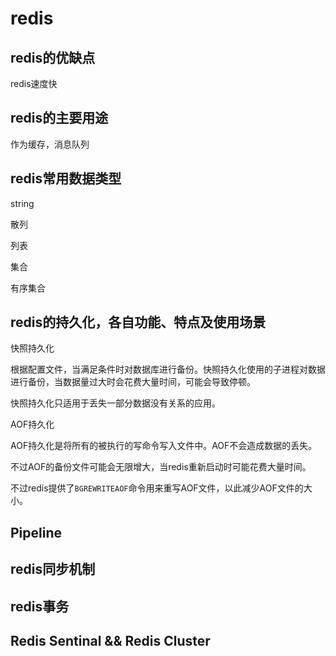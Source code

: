 # redis

## redis的优缺点

redis速度快

## redis的主要用途

作为缓存，消息队列

## redis常用数据类型

string

散列

列表

集合

有序集合

## redis的持久化，各自功能、特点及使用场景

快照持久化

根据配置文件，当满足条件时对数据库进行备份。快照持久化使用的子进程对数据进行备份，当数据量过大时会花费大量时间，可能会导致停顿。

快照持久化只适用于丢失一部分数据没有关系的应用。

AOF持久化

AOF持久化是将所有的被执行的写命令写入文件中。AOF不会造成数据的丢失。

不过AOF的备份文件可能会无限增大，当redis重新启动时可能花费大量时间。

不过redis提供了`BGREWRITEAOF`命令用来重写AOF文件，以此减少AOF文件的大小。

## Pipeline

## redis同步机制

## redis事务

## Redis Sentinal && Redis Cluster
